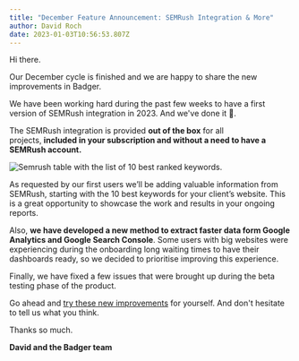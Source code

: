 ```yaml
---
title: "December Feature Announcement: SEMRush Integration & More"
author: David Roch
date: 2023-01-03T10:56:53.807Z
---
```

Hi there.

Our December cycle is finished and we are happy to share the new improvements in Badger.

We have been working hard during the past few weeks to have a first version of SEMRush integration in 2023. And we've done it 🎉.

The SEMRush integration is provided **out of the box** for all projects, **included in your subscription and without a need to have a SEMRush account.** 

![Semrush table with the list of 10 best ranked keywords.](/img/updates/semrush-keywords.jpg "Top organic keywords")

As requested by our first users we’ll be adding valuable information from SEMRush, starting with the 10 best keywords for your client’s website. This is a great opportunity to showcase the work and results in your ongoing reports.

Also, **we have developed a new method to extract faster data form Google Analytics and Google Search Console**. Some users with big websites were experiencing during the onboarding long waiting times to have their dashboards ready, so we decided to prioritise improving this experience. 

Finally, we have fixed a few issues that were brought up during the beta testing phase of the product.

Go ahead and [try these new improvements](https://app.getbadger.io) for yourself. And don't hesitate to tell us what you think.

Thanks so much.

**David and the Badger team**